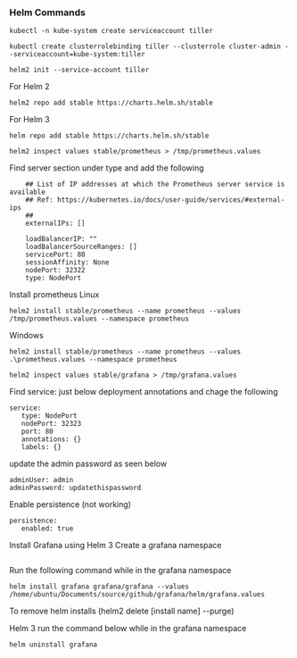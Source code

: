 ### Helm Commands

```
kubectl -n kube-system create serviceaccount tiller
```

```
kubectl create clusterrolebinding tiller --clusterrole cluster-admin --serviceaccount=kube-system:tiller
```

```
helm2 init --service-account tiller
```
For Helm 2
```
helm2 repo add stable https://charts.helm.sh/stable
```
For Helm 3
```
helm repo add stable https://charts.helm.sh/stable
```
```
helm2 inspect values stable/prometheus > /tmp/prometheus.values
```
Find server section under type and add the following 
```
    ## List of IP addresses at which the Prometheus server service is available
    ## Ref: https://kubernetes.io/docs/user-guide/services/#external-ips
    ##
    externalIPs: []

    loadBalancerIP: ""
    loadBalancerSourceRanges: []
    servicePort: 80
    sessionAffinity: None
    nodePort: 32322
    type: NodePort
```
Install prometheus
Linux
```
helm2 install stable/prometheus --name prometheus --values /tmp/prometheus.values --namespace prometheus
```
Windows
```
helm2 install stable/prometheus --name prometheus --values .\prometheus.values --namespace prometheus
```

```
helm2 inspect values stable/grafana > /tmp/grafana.values
```
Find service: just below deployment annotations and chage the following
```
service:
   type: NodePort
   nodePort: 32323
   port: 80
   annotations: {}
   labels: {}
```
update the admin password as seen below
```
adminUser: admin
adminPassword: updatethispassword
```
Enable persistence (not working)
```
persistence:
   enabled: true
```
Install Grafana using Helm 3
Create a grafana namespace
```

```
Run the following command while in the grafana namespace
```
helm install grafana grafana/grafana --values /home/ubuntu/Documents/source/github/grafana/helm/grafana.values
```
To remove helm installs (helm2 delete [install name] --purge)

Helm 3 run the command below while in the grafana namespace
```
helm uninstall grafana
```